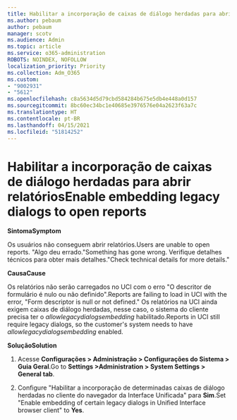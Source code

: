 ```yaml
---
title: Habilitar a incorporação de caixas de diálogo herdadas para abrir relatórios
ms.author: pebaum
author: pebaum
manager: scotv
ms.audience: Admin
ms.topic: article
ms.service: o365-administration
ROBOTS: NOINDEX, NOFOLLOW
localization_priority: Priority
ms.collection: Adm_O365
ms.custom:
- "9002931"
- "5612"
ms.openlocfilehash: c8a5634d5d79cbd584284b675e5db4e448a0d157
ms.sourcegitcommit: 8bc60ec34bc1e40685e3976576e04a2623f63a7c
ms.translationtype: HT
ms.contentlocale: pt-BR
ms.lasthandoff: 04/15/2021
ms.locfileid: "51814252"
---
```

# <a name="enable-embedding-legacy-dialogs-to-open-reports"></a><span data-ttu-id="b3dee-102">Habilitar a incorporação de caixas de diálogo herdadas para abrir relatórios</span><span class="sxs-lookup"><span data-stu-id="b3dee-102">Enable embedding legacy dialogs to open reports</span></span>

<span data-ttu-id="b3dee-103">**Sintoma**</span><span class="sxs-lookup"><span data-stu-id="b3dee-103">**Symptom**</span></span>

<span data-ttu-id="b3dee-104">Os usuários não conseguem abrir relatórios.</span><span class="sxs-lookup"><span data-stu-id="b3dee-104">Users are unable to open reports.</span></span> <span data-ttu-id="b3dee-105">"Algo deu errado.</span><span class="sxs-lookup"><span data-stu-id="b3dee-105">"Something has gone wrong.</span></span> <span data-ttu-id="b3dee-106">Verifique detalhes técnicos para obter mais detalhes."</span><span class="sxs-lookup"><span data-stu-id="b3dee-106">Check technical details for more details."</span></span>

<span data-ttu-id="b3dee-107">**Causa**</span><span class="sxs-lookup"><span data-stu-id="b3dee-107">**Cause**</span></span>

<span data-ttu-id="b3dee-108">Os relatórios não serão carregados no UCI com o erro "O descritor de formulário é nulo ou não definido".</span><span class="sxs-lookup"><span data-stu-id="b3dee-108">Reports are failing to load in UCI with the error, "Form descriptor is null or not defined."</span></span> <span data-ttu-id="b3dee-109">Os relatórios na UCI ainda exigem caixas de diálogo herdadas, nesse caso, o sistema do cliente precisa ter o *allowlegacydialogsembedding* habilitado.</span><span class="sxs-lookup"><span data-stu-id="b3dee-109">Reports in UCI still require legacy dialogs, so the customer's system needs to have *allowlegacydialogsembedding* enabled.</span></span>

<span data-ttu-id="b3dee-110">**Solução**</span><span class="sxs-lookup"><span data-stu-id="b3dee-110">**Solution**</span></span>

1. <span data-ttu-id="b3dee-111">Acesse **Configurações > Administração > Configurações do Sistema > Guia Geral**.</span><span class="sxs-lookup"><span data-stu-id="b3dee-111">Go to **Settings >Administration > System Settings > General tab**.</span></span>

2. <span data-ttu-id="b3dee-112">Configure "Habilitar a incorporação de determinadas caixas de diálogo herdadas no cliente do navegador da Interface Unificada" para **Sim**.</span><span class="sxs-lookup"><span data-stu-id="b3dee-112">Set "Enable embedding of certain legacy dialogs in Unified Interface browser client" to **Yes**.</span></span>
